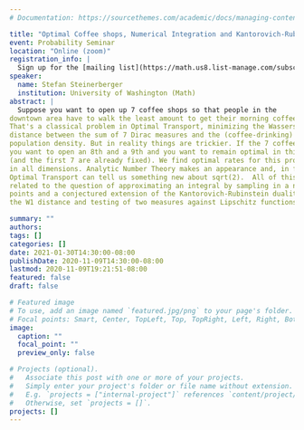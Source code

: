 ```yaml
---
# Documentation: https://sourcethemes.com/academic/docs/managing-content/

title: "Optimal Coffee shops, Numerical Integration and Kantorovich-Rubinstein duality"
event: Probability Seminar
location: "Online (zoom)"
registration_info: |
  Sign up for the [mailing list](https://math.us8.list-manage.com/subscribe/post?u=c9cc3beec9fa57d7299ac161c&id=845fe9abdc) to receive the connection details
speaker:
  name: Stefan Steinerberger
  institution: University of Washington (Math)
abstract: |
  Suppose you want to open up 7 coffee shops so that people in the
downtown area have to walk the least amount to get their morning coffee.  
That's a classical problem in Optimal Transport, minimizing the Wasserstein 
distance between the sum of 7 Dirac measures and the (coffee-drinking) 
population density. But in reality things are trickier. If the 7 coffee shops go well, 
you want to open an 8th and a 9th and you want to remain optimal in this respect 
(and the first 7 are already fixed). We find optimal rates for this problem in W2 
in all dimensions. Analytic Number Theory makes an appearance and, in fact, 
Optimal Transport can tell us something new about sqrt(2).  All of this is also 
related to the question of approximating an integral by sampling in a number of 
points and a conjectured extension of the Kantorovich-Rubinstein duality regarding
the W1 distance and testing of two measures against Lipschitz functions. 

summary: ""
authors: 
tags: []
categories: []
date: 2021-01-30T14:30:00-08:00
publishDate: 2020-11-09T14:30:00-08:00
lastmod: 2020-11-09T19:21:51-08:00
featured: false
draft: false

# Featured image
# To use, add an image named `featured.jpg/png` to your page's folder.
# Focal points: Smart, Center, TopLeft, Top, TopRight, Left, Right, BottomLeft, Bottom, BottomRight.
image:
  caption: ""
  focal_point: ""
  preview_only: false

# Projects (optional).
#   Associate this post with one or more of your projects.
#   Simply enter your project's folder or file name without extension.
#   E.g. `projects = ["internal-project"]` references `content/project/deep-learning/index.md`.
#   Otherwise, set `projects = []`.
projects: []
---
```

